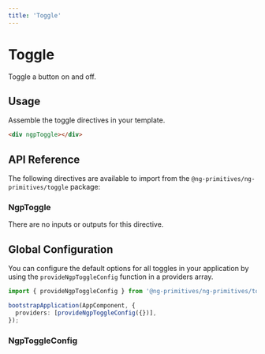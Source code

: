 ```yaml
---
title: 'Toggle'
---
```


# Toggle

Toggle a button on and off.

<docs-example name="toggle"></docs-example>

## Usage

Assemble the toggle directives in your template.

```html
<div ngpToggle></div>
```

## API Reference

The following directives are available to import from the `@ng-primitives/ng-primitives/toggle` package:

### NgpToggle

There are no inputs or outputs for this directive.

## Global Configuration

You can configure the default options for all toggles in your application by using the `provideNgpToggleConfig` function in a providers array.

```ts
import { provideNgpToggleConfig } from '@ng-primitives/ng-primitives/toggle';

bootstrapApplication(AppComponent, {
  providers: [provideNgpToggleConfig({})],
});
```

### NgpToggleConfig
